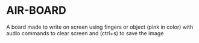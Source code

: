 # AIR-BOARD
A board made to write on screen using fingers or object (pink in color) with audio commands to clear screen and (ctrl+s) to save the image
